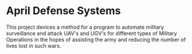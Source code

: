 April Defense Systems
==========

This project devices a method for a program to automate military surveillance and attack UAV's and UGV's for different types of Military Operations in the hopes of assisting the army and reducing the number of lives lost in such wars.
